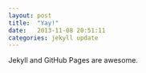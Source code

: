 ```yaml
---
layout: post
title:  "Yay!"
date:   2013-11-08 20:51:11
categories: jekyll update
---
```


Jekyll and GitHub Pages are awesome.
